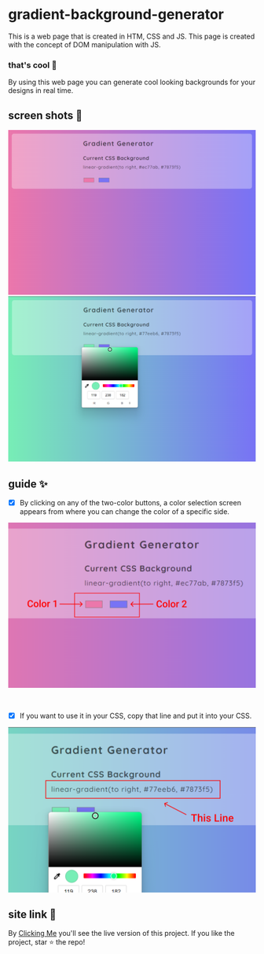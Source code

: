 # gradient-background-generator

This is a web page that is created in HTM, CSS and JS. This page is created with the concept of DOM manipulation with JS.

### that's cool :cherry_blossom:

By using this web page you can generate cool looking backgrounds for your designs in real time.

## screen shots :camera_flash:

![](./screens/screen1.png)
![](./screens/screen3.png)

## guide :sparkles:

- [x] By clicking on any of the two-color buttons, a color selection screen appears from where you can change the color of a specific side.

![](./screens/screen2.png)

<br>

- [x] If you want to use it in your CSS, copy that line and put it into your CSS.

![](./screens/screen4.png)

## site link :link:

By [Clicking Me](https://msarmadqadeer.github.io/gradient-background-generator/) you'll see the live version of this project. If you like the project, star ⭐ the repo!
